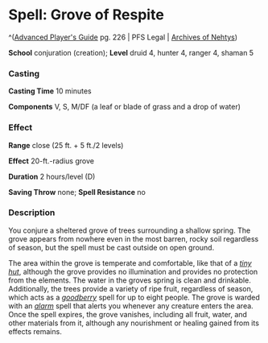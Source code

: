 # Spell: Grove of Respite

^([Advanced Player's Guide][ss-grove-of-respite] pg. 226 | PFS Legal | [Archives of Nehtys][sn-grove-of-respite])

**School** conjuration (creation); **Level** druid 4, hunter 4, ranger 4, shaman 5

### Casting

**Casting Time** 10 minutes

**Components** V, S, M/DF (a leaf or blade of grass and a drop of water)

### Effect

**Range** close (25 ft. + 5 ft./2 levels)

**Effect** 20-ft.-radius grove

**Duration** 2 hours/level (D)

**Saving Throw** none; **Spell Resistance** no

### Description

You conjure a sheltered grove of trees surrounding a shallow spring. The grove appears from nowhere even in the most barren, rocky soil regardless of season, but the spell must be cast outside on open ground.

The area within the grove is temperate and comfortable, like that of a _[tiny hut]_, although the grove provides no illumination and provides no protection from the elements. The water in the groves spring is clean and drinkable. Additionally, the trees provide a variety of ripe fruit, regardless of season, which acts as a _[goodberry]_ spell for up to eight people. The grove is warded with an _[alarm]_ spell that alerts you whenever any creature enters the area. Once the spell expires, the grove vanishes, including all fruit, water, and other materials from it, although any nourishment or healing gained from its effects remains.

[ss-grove-of-respite]: http://paizo.com/pathfinderRPG/v57
[sn-grove-of-respite]: http://www.archivesofnethys.com/SpellDisplay.aspx?ItemName=Grove%20of%20Respite
[alarm]: http://www.archivesofnethys.com/SpellDisplay.aspx?ItemName=alarm
[goodberry]: http://www.archivesofnethys.com/SpellDisplay.aspx?ItemName=goodberry
[tiny hut]: http://www.archivesofnethys.com/SpellDisplay.aspx?ItemName=tiny%20hut